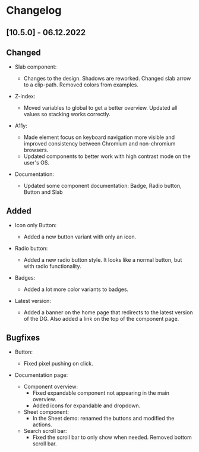 # Changelog

## [10.5.0] - 06.12.2022

## Changed
-   Slab component:
    -   Changes to the design. Shadows are reworked. Changed slab arrow to a clip-path. Removed colors from examples.

-   Z-index:
    -   Moved variables to global to get a better overview. Updated all values so stacking works correctly.

-   A11y:
    -   Made element focus on keyboard navigation more visible and improved consistency between Chromium and non-chromium browsers.
    -   Updated components to better work with high contrast mode on the user's OS. 

-   Documentation:
    -   Updated some component documentation: Badge, Radio button, Button and Slab

## Added
-   Icon only Button:
    -   Added a new button variant with only an icon. 

-   Radio button:
    -   Added a new radio button style. It looks like a normal button, but with radio functionality. 

-   Badges:
    -   Added a lot more color variants to badges.

-   Latest version:
    -   Added a banner on the home page that redirects to the latest version of the DG. Also added a link on the top of the component page.

## Bugfixes
-   Button:
    -   Fixed pixel pushing on click.

-   Documentation page:
    -   Component overview:
        -   Fixed expandable component not appearing in the main overview.
        -   Added icons for expandable and dropdown.
    -   Sheet component:
        -   In the Sheet demo: renamed the buttons and modified the actions. 
    -   Search scroll bar:
        -   Fixed the scroll bar to only show when needed. Removed bottom scroll bar.
